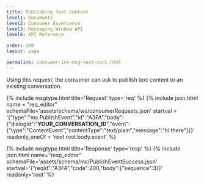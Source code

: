 ```yaml
---
title: Publishing Text Content
level1: Documents
level2: Consumer Experience
level3: Messaging Window API
level4: API Reference

order: 190
layout: page

permalink: consumer-int-msg-text-cont.html
---
```


Using this request, the consumer can ask to publish text content to an existing conversation.

{% include msgtype.html title='Request' type='req' %}
{% include json.html name = "req_editor" 
        schemaFile='assets/schema/ws/consumerRequests.json'
	startval = '{"type":"ms.PublishEvent","id":"A3FA","body":{"dialogId":"__YOUR_CONVERSATION_ID__","event":{"type":"ContentEvent","contentType":"text/plain","message":"hi there"}}}'
	readonly_oneOf = 'root root.body.event' %}

{% include msgtype.html title='Response' type='resp' %}
{% include json.html name="resp_editor" 
	schemaFile='assets/schema/ms/PublishEventSuccess.json'
	startval='{"reqId":"A3FA","code":200,"body":{"sequence":3}}'
	readonly='root' %}
